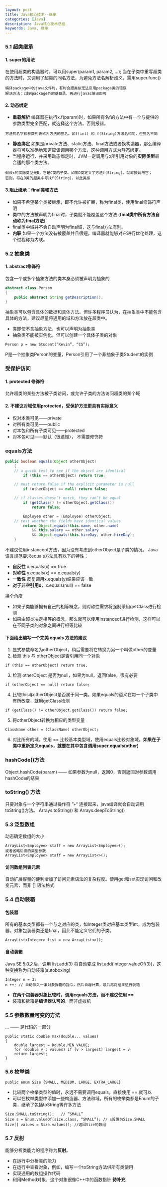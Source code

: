 ```yaml
---
layout: post
title: Java核心技术--继承
categories: [Java]
description: Java核心技术总结
keywords: Java, 继承
---
```


### 5.1 超类继承
#### 1. super的用法
在使用超类的构造器时，可以用super(param1, param2, ...); 当在子类中重写超类的方法时，又调用了超类的同名方法，为避免方法名解析歧义，需用super.func()
```
编译package中的java文件时，有时会报类似无法引用package类的错误
解决方法：cd到package外的基目录，再进行javac编译即可
```

#### 2. 动态绑定
+ **重载解析**  编译器在执行x.f(param)时，如果所有名f的方法中有一个与提供的参数类型完全匹配，就选择这个方法。否则报错。
```
方法的名字和参数列表称为方法的签名。如f(int) 和 f(String)方法名相同，但签名不同
```
+ **静态绑定** 如果是private方法、static方法、final方法或者换构造器，那么编译器将可以准确地知道应该调用哪个方法，这种调用方式为静态绑定。
+ 当程序运行，并采用动态绑定时，JVM一定调用与x所引用对象的**实际类型**最合适的那个类方法。
```
假设x的实际类型是D，它是C类的子类。如果D类定义了方法f(String)，就直接调用它；
否则，将在D类的超类中寻找f(String)，以此类推
```
#### 3.阻止继承：final类和方法
+ 如果不希望某个类被继承，即不允许被扩展，称为final类，使用final修饰符声明
+ 类中的方法被声明为final时，子类就不能覆盖这个方法 (**final类中所有方法自动称为final方法**)
+ final类中域并不会自动声明为final域，这与final方法有别。
+ **内联** 如果一个方法没有被覆盖并且很短，编译器就能够对它进行优化处理，这个过程称为内联。
### 5.2 抽象类
#### 1. abstract修饰符
包含一个或多个抽象方法的类本身必须被声明为抽象的
```java
abstract class Person
{
	public abstract String getDescription();
}
```
抽象类可以包含具体的数据和具体方法。但许多程序员认为，在抽象类中不能包含具体的方法，建议尽量将通用的域和方法放在超类中。
+ 类即使不含抽象方法，也可以声明为抽象类
+ 抽象类不能被实例化，但可以创建一个具体子类的对象
```
Person p = new Student(“Kevin”, “CS”);
```
P是一个抽象类Person的变量，Person引用了一个非抽象子类Student的实例
### 受保护访问
#### 1. protected 修饰符
允许超类的某些方法被子类访问，或允许子类的方法访问超类的某个域
#### 2. 不建议对域使用protected，受保护方法更具有实际意义
+ 仅对本类可见——private
+ 对所有类可见——public
+ 对本包和所有子类可见——protected
+ 对本包可见——默认（很遗憾）， 不需要修饰符

### equals方法
```java
public boolean equals(Object otherObject)
    {
	// a quick test to see if the object are identical
        if (this == otherObject) return true;

	// must return false if the explicit parameter is null
        if (otherObject == null) return false;

	// if classes doesn’t match, they can’t be equal
        if (getClass() != otherObject.getClass())
            return false;

        Employee other = (Employee) otherObject;
	// test whether the fields have identical values
        return Object.equals(this.name, other.name)
            && this.salary == other.salary
            && Object.equals(this.hireDay, other.hireDay);
    }
```
不建议使用instanceof方法，因为没有考虑到otherObject是子类的情况。
Java语言规范要求equals方法具有以下的特性：
+ **自反性** x.equals(x) == true
+ **对称性** y.equals(x) == x.equals(y)
+ **一致性** 反复调用x.equals(y)结果应该一致
+ **对于非空引用x**，x.equals(null) == false

换个角度
+ 如果子类能够拥有自己的相等概念，则对称性需求将强制采用getClass进行检测
+ 如果由超类决定相等的概念，那么就可以使用instanceof进行检测，这样可以在不同子类的对象之间进行相等比较

#### 下面给出编写一个完美 equals 方法的建议
1. 显式参数命名为otherObject，稍后需要将它转换为另一个叫做other的变量
2. 检测 this 与 otherObject是否引用同一个对象
```
if (this == otherObject) return true;
```
3. 检测 otherObject 是否为null，如果为null，返回false，很有必要
```
if (otherObject == null) return false;
```
4. 比较this与otherObject是否属于同一类。如果equals的语义在每一个子类中有所改变，就用getClass检测
```
if (getClass() != otherObject.getClass()) return false;
```
5. 将otherObject转换为相应的类型变量
```
ClassName other = (ClassName) otherObject;
```
6. 对比所有的域。使用 == 比较基本类型域，使用equals比较对象域。**如果在子类中重新定义equals，就要在其中包含调用super.equals(other)**

### hashCode()方法
Object.hashCode(param) —— 如果参数为null，返回0，否则返回对参数调用hashCode的结果
### toString() 方法
只要对象与一个字符串通过操作符 ”+“ 连接起来，java编译就会自动调用toString()方法。
Arrays.toString() 和 Arrays.deepToString()

### 5.3 泛型数组
动态确定数组的大小
```
ArrayList<Employee> staff = new ArrayList<Employee>();
或者省略后面的类型参数
ArrayList<Employee> staff = new ArrayList<>();
```
#### 访问数组列表元素
自动扩展容量的便利增加了访问元素语法的复杂程度。使用get和set实现访问和改变元素，而非 [] 语法格式

### 5.4 自动装箱
#### 包装器
所有的基本类型都有一个与之对应的类，如Integer类对应基本类型int，成为包装器。对象包装器类还是final，因此不能定义它们的子类。
```
ArrayList<Integer> list = new ArrayList<>();
```
#### 自动装箱
Java SE 5.0之后，调用 list.add(3) 将自动变成 list.add(Integer.valueOf(3))，这种变换称为自动装箱(autoboxing)
```
Integer n = 3;
n ++; // 自动插入一条对象拆箱的指令，然后自增计算，最后再将结果进行装箱
```
+ **在两个包装器对象比较时，调用equals方法，而不建议使用 ==**
+ 装箱和拆箱是**编译器认可的**，而非虚拟机

### 5.5 参数数量可变的方法
... —— 是代码的一部分
```
public static double max(double... values)
{
	double largest = Double.MIN_VALUE;
	for (double v : values) if (v > largest) largest = v;
	return largest;
}
```

### 5.6 枚举类
```
public enum Size {SMALL, MEDIUM, LARGE, EXTRA_LARGE}
```
+ 比较两个枚举类型的值时，永远不需要调用equals，直接使用 == 就可以
+ 可以在枚举类型中添加一些构造器、方法和域。所有的枚举类都是Enum的子类，继承了包括toString等许多方法

```
Size.SMALL.toString();   // “SMALL”
Size s = Enum.valueOf(size.class, “SMALL”); // s设置为Size.SMALL
Size[] values = Size.values(); //返回Size的数组
```

### 5.7 反射
能够分析类能力的程序称为**反射**。
+ 在运行中分析类的能力
+ 在运行中查看对象，例如，编写一个toString方法供所有类使用
+ 实现通用的数组操作代码
+ 利用Method对象，这个对象很像C++中的函数指针
**待补充**
